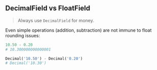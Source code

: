 ## DecimalField vs FloatField
> Always use `DecimalField` for money. 

Even simple operations (addition, subtraction) are not immune to float rounding issues:
```py
10.50 - 0.20
# 10.300000000000001

Decimal('10.50') - Decimal('0.20')
# Decimal('10.30')
```
